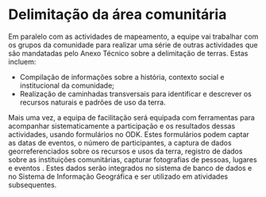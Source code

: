 # Delimitação da área comunitária

Em paralelo com as actividades de mapeamento, a equipe vai trabalhar com os grupos da comunidade para realizar uma série de outras actividades que são mandatadas pelo Anexo Técnico sobre a delimitação de terras. Estas incluem:

* Compilação de informações sobre a história, contexto social e institucional da comunidade;
* Realização de caminhadas transversais para identificar e descrever os recursos naturais e padrões de uso da terra.

Mais uma vez, a equipa de facilitação será equipada com ferramentas para acompanhar sistematicamente a participação e os resultados dessas actividades, usando formulários no ODK. Estes formulários podem captar as datas de eventos, o número de participantes, a captura de dados georreferenciados sobre os recursos e usos da terra, registro de dados sobre as instituições comunitárias, capturar fotografias de pessoas, lugares e eventos . Estes dados serão integrados no sistema de banco de dados e no Sistema de Informação Geográfica e ser utilizado em atividades subsequentes.



